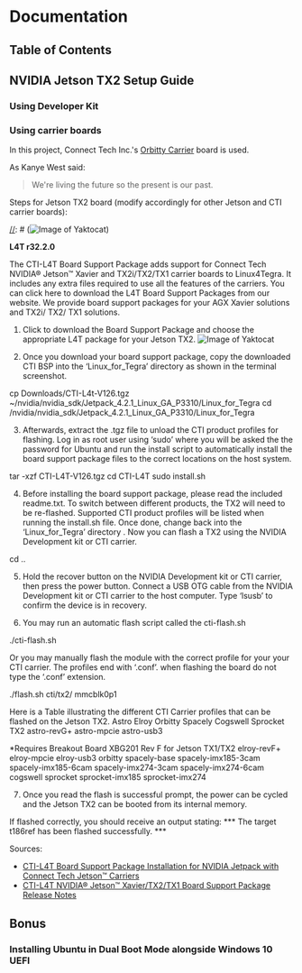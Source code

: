 # Documentation

## Table of Contents

## NVIDIA Jetson TX2 Setup Guide

### Using Developer Kit

### Using carrier boards
In this project, Connect Tech Inc.'s [Orbitty Carrier](http://connecttech.com/product/orbitty-carrier-for-nvidia-jetson-tx2-tx1/) board is used.

As Kanye West said:

> We're living the future so
> the present is our past.

Steps for Jetson TX2 board (modify accordingly for other Jetson and CTI carrier boards):

[//]: <> (If you want to embed images, this is how you do it:)

[//]: # (![Image of Yaktocat](https://octodex.github.com/images/yaktocat.png))


**L4T r32.2.0**

The CTI-L4T Board Support Package adds support for Connect Tech NVIDIA® Jetson™ Xavier and TX2i/TX2/TX1 carrier boards to Linux4Tegra. It includes any extra files required to use all the features of the carriers. You can click here to download the L4T Board Support Packages from our website. We provide board support packages for your AGX Xavier solutions and TX2i/ TX2/ TX1 solutions.

1. Click to download the Board Support Package and choose the appropriate L4T package for your Jetson TX2.
![Image of Yaktocat](https://github.com/rachit-aggarwal/docs/images/BSPLink_TX2_32_2.jpg)

2. Once you download your board support package, copy the downloaded CTI BSP into the ‘Linux_for_Tegra’ directory as shown in the terminal screenshot.

cp Downloads/CTI-L4t-V126.tgz ~/nvidia/nvidia_sdk/Jetpack_4.2.1_Linux_GA_P3310/Linux_for_Tegra
cd /nvidia/nvidia_sdk/Jetpack_4.2.1_Linux_GA_P3310/Linux_for_Tegra

3. Afterwards, extract the .tgz file to unload the CTI product profiles for flashing. Log in as root user using ‘sudo’ where you will be asked the the password for Ubuntu and run the install script to automatically install the board support package files to the correct locations on the host system.

tar -xzf CTI-L4T-V126.tgz
cd CTI-L4T
sudo install.sh

4. Before installing the board support package, please read the included readme.txt. To switch between different products, the TX2 will need to be re-flashed. Supported CTI product profiles will be listed when running the install.sh file. Once done, change back into the ‘Linux_for_Tegra’ directory . Now you can flash a TX2 using the NVIDIA Development kit or CTI carrier.

cd ..

5. Hold the recover button on the NVIDIA Development kit or CTI carrier, then press the power button. Connect a USB OTG cable from the NVIDIA Development kit or CTI carrier to the host computer. Type ‘lsusb’ to confirm the device is in recovery.

6. You may run an automatic flash script called the cti-flash.sh

./cti-flash.sh

Or you may manually flash the module with the correct profile for your your CTI carrier.
The profiles end with ‘.conf’. when flashing the board do not type the ‘.conf’ extension.

./flash.sh cti/tx2/<CTI Carrier Profile> mmcblk0p1

Here is a Table illustrating the different CTI Carrier profiles that can be flashed on the Jetson TX2.
 	Astro	Elroy	Orbitty	Spacely	Cogswell	Sprocket
TX2	astro-revG+
astro-mpcie
astro-usb3

*Requires
Breakout Board
XBG201 Rev F for
Jetson TX1/TX2	elroy-revF+
elroy-mpcie
elroy-usb3	orbitty	spacely-base
spacely-imx185-3cam
spacely-imx185-6cam
spacely-imx274-3cam
spacely-imx274-6cam	cogswell 	sprocket
sprocket-imx185
sprocket-imx274

7. Once you read the flash is successful prompt, the power can be cycled and the Jetson TX2 can be booted from its internal memory.

If flashed correctly, you should receive an output stating:
*** The target t186ref has been flashed successfully. ***


Sources:

* [CTI-L4T Board Support Package Installation for NVIDIA Jetpack with Connect Tech Jetson™ Carriers](http://connecttech.com/resource-center/flashing-jetson-tx2-tx2i-tx1-xavier/)
* [CTI-L4T NVIDIA® Jetson™ Xavier/TX2/TX1 Board Support Package Release Notes](http://connecttech.com/resource-center/cti-l4t-nvidia-jetson-board-support-package-release-notes/)


## Bonus
### Installing Ubuntu in Dual Boot Mode alongside Windows 10 UEFI
